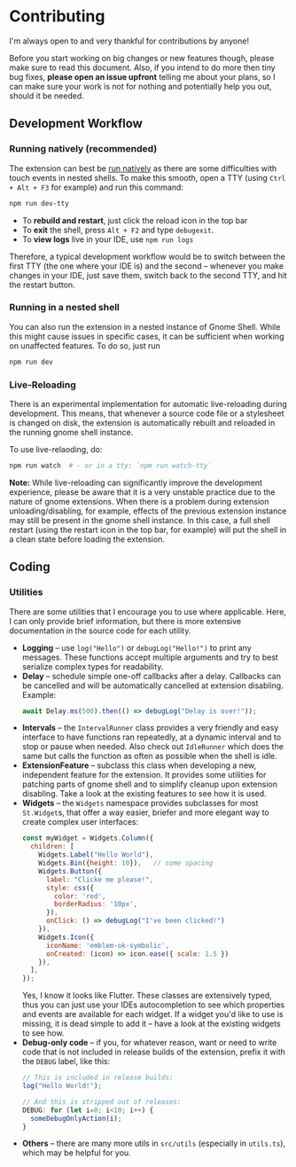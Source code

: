 
# Contributing

I'm always open to and very thankful for contributions by anyone!

Before you start working on big changes or new features though, please
make sure to read this document. Also, if you intend to do more then
tiny bug fixes, **please open an issue upfront** telling me about your 
plans, so I can make sure your work is not for nothing and potentially
help you out, should it be needed.

## Development Workflow

### Running natively (recommended)

The extension can best be [run natively](https://gitlab.gnome.org/GNOME/gnome-shell/-/blob/main/docs/building-and-running.md#native) as
there are some difficulties with touch events in nested shells. To make
this smooth, open a TTY (using `Ctrl + Alt + F3` for example) and run
this command:

```bash
npm run dev-tty
```

- To **rebuild and restart**, just click the reload icon in the top bar
- To **exit** the shell, press `Alt + F2` and type `debugexit`.
- To **view logs** live in your IDE, use `npm run logs`

Therefore, a typical development workflow would be to switch between
the first TTY (the one where your IDE is) and the second – whenever you 
make changes in your IDE, just save them, switch back to the second TTY, 
and hit the restart button.

### Running in a nested shell
You can also run the extension in a nested instance of Gnome Shell. While
this might cause issues in specific cases, it can be sufficient when working
on unaffected features. To do so, just run

```bash
npm run dev
```

### Live-Reloading

There is an experimental implementation for automatic live-reloading
during development. This means, that whenever a source code file or
a stylesheet is changed on disk, the extension is automatically
rebuilt and reloaded in the running gnome shell instance.

To use live-relaoding, do:

```bash
npm run watch  # - or in a tty: `npm run watch-tty`
```

**Note:** While live-reloading can significantly improve the development
experience, please be aware that it is a very unstable practice due to
the nature of gnome extensions. When there is a problem during
extension unloading/disabling, for example, effects of the previous extension
instance may still be present in the gnome shell instance. In this case,
a full shell restart (using the restart icon in the top bar, for example)
will put the shell in a clean state before loading the extension.


## Coding

### Utilities

There are some utilities that I encourage you to use where applicable.
Here, I can only provide brief information, but there is more extensive
documentation in the source code for each utility.

 - **Logging** – use `log("Hello")` or `debugLog("Hello!")` to print any 
    messages. These functions accept multiple arguments and try to best
    serialize complex types for readability.
 - **Delay** – schedule simple one-off callbacks after a delay. Callbacks
    can be cancelled and will be automatically cancelled at extension 
    disabling. Example:
    ```js
    await Delay.ms(500).then(() => debugLog("Delay is over!"));
    ```
 - **Intervals** – the `IntervalRunner` class provides a very friendly
    and easy interface to have functions ran repeatedly, at a dynamic
    interval and to stop or pause when needed. Also check out `IdleRunner`
    which does the same but calls the function as often as possible when
    the shell is idle.
 - **ExtensionFeature** – subclass this class when developing a new,
    independent feature for the extension. It provides some utilities 
    for patching parts of gnome shell and to simplify cleanup upon extension
    disabling. Take a look at the existing features to see how it is used.
 - **Widgets** – the `Widgets` namespace provides subclasses for most 
    `St.Widget`s, that offer a way easier, briefer and more elegant way
    to create complex user interfaces:
    ```js
    const myWidget = Widgets.Column({
      children: [
        Widgets.Label("Hello World"),
        Widgets.Bin({height: 10}),   // some spacing
        Widgets.Button({
          label: "Clicke me please!",
          style: css({
            color: 'red',
            borderRadius: '10px',
          }),
          onClick: () => debugLog("I've been clicked!")
        }),
        Widgets.Icon({
          iconName: 'emblem-ok-symbolic',
          onCreated: (icon) => icon.ease({ scale: 1.5 })
        }),
      ],
    });
    ```
   Yes, I know it looks like Flutter. These classes are extensively 
   typed, thus you can just use your IDEs autocompletion to see which 
   properties and events are available for each widget. If a widget
   you'd like to use is missing, it is dead simple to add it – have a 
   look at the existing widgets to see how.
 - **Debug-only code** – if you, for whatever reason, want or need to
   write code that is not included in release builds of the extension,
   prefix it with the `DEBUG` label, like this:
   ```js
   // This is included in release builds:
   log("Hello World!");
   
   // And this is stripped out of releases:
   DEBUG: for (let i=0; i<10; i++) {
     someDebugOnlyAction(i);
   }
   ```
 - **Others** – there are many more utils in `src/utils` (especially 
   in `utils.ts`), which may be helpful for you.

